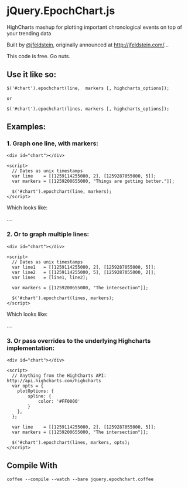 jQuery.EpochChart.js
====================

HighCharts mashup for plotting important chronological events on top of your trending data

Built by [@jfeldstein](http://twitter.com/jfeldstein), originally announced at http://jfeldstein.com/...

This code is free. Go nuts. 

## Use it like so: 

    $('#chart').epochchart(line,  markers [, highcharts_options]);

    or 

    $('#chart').epochchart(lines, markers [, highcharts_options]);


## Examples: 

### 1. Graph one line, with markers:

    <div id="chart"></div>

    <script>
      // Dates as unix timestamps
      var line    = [[1259114255000, 2], [1259287055000, 5]];
      var markers = [[1259200655000, "Things are getting better."]];

      $('#chart').epochchart(line, markers);
    </script>

Which looks like: 

....


### 2. Or to graph multiple lines: 

    <div id="chart"></div>

    <script>
      // Dates as unix timestamps
      var line1   = [[1259114255000, 2], [1259287055000, 5]];
      var line2   = [[1259114255000, 5], [1259287055000, 2]];
      var lines   = [line1, line2];
      
      var markers = [[1259200655000, "The intersection"]];

      $('#chart').epochchart(lines, markers);
    </script>

Which looks like:

....


### 3. Or pass overrides to the underlying Highcharts implementation:

    <div id="chart"></div>

    <script>
      // Anything from the HighCharts API: http://api.highcharts.com/highcharts
      var opts = {
        plotOptions: {
            spline: {
                color: '#FF0000'
            }
        },
      };

      var line    = [[1259114255000, 2], [1259287055000, 5]];
      var markers = [[1259200655000, "The intersection"]];

      $('#chart').epochchart(lines, markers, opts);
    </script>



## Compile With

`coffee --compile --watch --bare jquery.epochchart.coffee`

